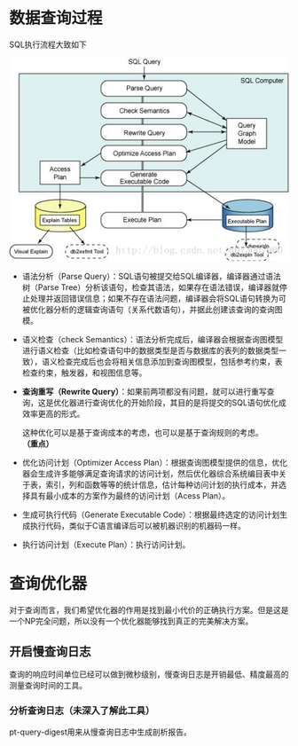 # 数据查询过程

SQL执行流程大致如下
<div align=center>
<img src="../img/sql执行流程.png">
</div>

- 语法分析（Parse Query）：SQL语句被提交给SQL编译器，编译器通过语法树（Parse Tree）分析该语句，检查其语法，如果存在语法错误，编译器就停止处理并返回错误信息；如果不存在语法问题，编译器会将SQL语句转换为可被优化器分析的逻辑查询语句（关系代数语句），并据此创建该查询的查询图模。
- 语义检查（check Semantics）：语法分析完成后，编译器会根据查询图模型进行语义检查（比如检查语句中的数据类型是否与数据库的表列的数据类型一致），语义检查完成后也会将相关信息添加到查询图模型，包括参考约束，表检查约束，触发器，和视图信息等。
- **查询重写（Rewrite Query）**：如果前两项都没有问题，就可以进行重写查询，这是优化器进行查询优化的开始阶段，其目的是将提交的SQL语句优化成效率更高的形式。

  这种优化可以是基于查询成本的考虑，也可以是基于查询规则的考虑。**（重点）**

- 优化访问计划（Optimizer Access Plan）：根据查询图模型提供的信息，优化器会生成许多能够满足查询请求的访问计划，然后优化器综合系统编目表中关于表，索引，列和函数等等的统计信息，估计每种访问计划的执行成本，并选择具有最小成本的方案作为最终的访问计划（Acess Plan）。
- 生成可执行代码（Generate Executable Code）：根据最终选定的访问计划生成执行代码，类似于C语言编译后可以被机器识别的机器码一样。
- 执行访问计划（Execute Plan）：执行访问计划。

# 查询优化器
对于查询而言，我们希望优化器的作用是找到最小代价的正确执行方案。但是这是一个NP完全问题，所以没有一个优化器能够找到真正的完美解决方案。

## 开启慢查询日志
查询的响应时间单位已经可以做到微秒级别，慢查询日志是开销最低、精度最高的测量查询时间的工具。
### 分析查询日志（未深入了解此工具）
pt-query-digest用来从慢查询日志中生成剖析报告。
